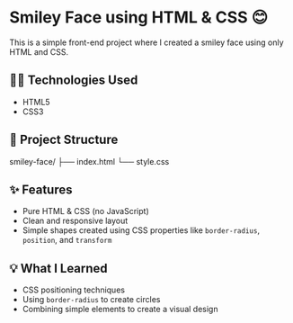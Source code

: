 # Smiley Face using HTML & CSS 😊

This is a simple front-end project where I created a smiley face using only HTML and CSS.

## 👨‍💻 Technologies Used

- HTML5
- CSS3

## 📁 Project Structure

smiley-face/
├── index.html
└── style.css

## ✨ Features

- Pure HTML & CSS (no JavaScript)
- Clean and responsive layout
- Simple shapes created using CSS properties like `border-radius`, `position`, and `transform`

## 💡 What I Learned

- CSS positioning techniques
- Using `border-radius` to create circles
- Combining simple elements to create a visual design
